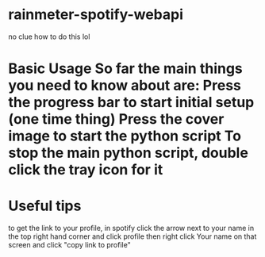 # rainmeter-spotify-webapi
no clue how to do this lol
<h1>Basic Usage</h>
So far the main things you need to know about are:
Press the progress bar to start initial setup (one time thing)
Press the cover image to start the python script
To stop the main python script, double click the tray icon for it

<h1>Useful tips</h1>
to get the link to your profile, in spotify click the arrow next to your name in the top right hand corner and click profile
then right click Your name on that screen and click "copy link to profile"
